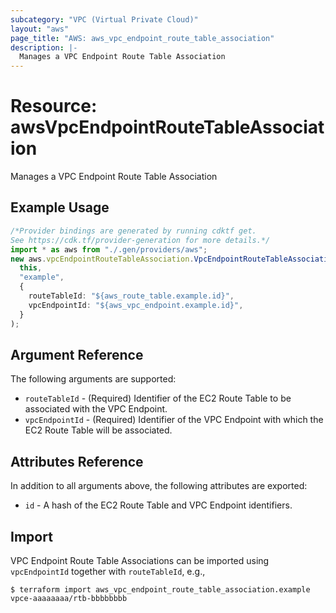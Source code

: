 ```yaml
---
subcategory: "VPC (Virtual Private Cloud)"
layout: "aws"
page_title: "AWS: aws_vpc_endpoint_route_table_association"
description: |-
  Manages a VPC Endpoint Route Table Association
---
```


# Resource: awsVpcEndpointRouteTableAssociation

Manages a VPC Endpoint Route Table Association

## Example Usage

```typescript
/*Provider bindings are generated by running cdktf get.
See https://cdk.tf/provider-generation for more details.*/
import * as aws from "./.gen/providers/aws";
new aws.vpcEndpointRouteTableAssociation.VpcEndpointRouteTableAssociation(
  this,
  "example",
  {
    routeTableId: "${aws_route_table.example.id}",
    vpcEndpointId: "${aws_vpc_endpoint.example.id}",
  }
);

```

## Argument Reference

The following arguments are supported:

* `routeTableId` - (Required) Identifier of the EC2 Route Table to be associated with the VPC Endpoint.
* `vpcEndpointId` - (Required) Identifier of the VPC Endpoint with which the EC2 Route Table will be associated.

## Attributes Reference

In addition to all arguments above, the following attributes are exported:

* `id` - A hash of the EC2 Route Table and VPC Endpoint identifiers.

## Import

VPC Endpoint Route Table Associations can be imported using `vpcEndpointId` together with `routeTableId`,
e.g.,

```console
$ terraform import aws_vpc_endpoint_route_table_association.example vpce-aaaaaaaa/rtb-bbbbbbbb
```
